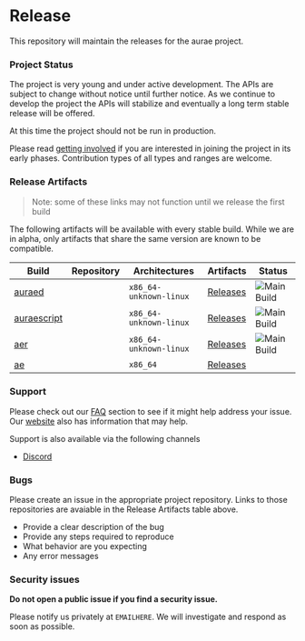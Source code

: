 # Release

This repository will maintain the releases for the aurae project.

### Project Status

The project is very young and under active development. The APIs are subject to change without notice until further notice.
As we continue to develop the project the APIs will stabilize and eventually a long term stable release will be offered.

At this time the project should not be run in production.

Please read [getting involved](https://aurae.io/community/#getting-involved) if you are interested in joining the project in its early phases. Contribution types of all types and ranges are welcome.

### Release Artifacts

> Note: some of these links may not function until we release the first build

The following artifacts will be available with every stable build. While we are in alpha, only artifacts that share the same version are known to be compatible.

| Build                                                                           | Repository | Architectures          | Artifacts                                                   | Status                                                                                                                                |
| ------------------------------------------------------------------------------- | ---------- | ---------------------- | ----------------------------------------------------------- | ------------------------------------------------------------------------------------------------------------------------------------- |
| [auraed](https://github.com/aurae-runtime/aurae/tree/main/auraed)               |            | `x86_64-unknown-linux` | [Releases](https://github.com/aurae-runtime/aurae/releases) | ![Main Build](https://github.com/aurae-runtime/aurae/actions/workflows/001-cargo-install-ubuntu-make-build.yml/badge.svg?branch=main) |
| [auraescript](https://github.com/aurae-runtime/aurae/tree/main/auraescript)     |            | `x86_64-unknown-linux` | [Releases](https://github.com/aurae-runtime/aurae/releases) | ![Main Build](https://github.com/aurae-runtime/aurae/actions/workflows/001-cargo-install-ubuntu-make-build.yml/badge.svg?branch=main) |
| [aer](https://github.com/aurae-runtime/aurae-runtime/aer/tree/main/auraescript) |            | `x86_64-unknown-linux` | [Releases](https://github.com/aurae-runtime/aurae/releases) | ![Main Build](https://github.com/aurae-runtime/aurae/actions/workflows/001-cargo-install-ubuntu-make-build.yml/badge.svg?branch=main) |
| [ae](https://github.com/aurae-runtime/ae)                                       |            | `x86_64`               | [Releases](https://github.com/aurae-runtime/ae/releases)    |                                                                                                                                       |

### Support

Please check out our [FAQ](#FAQ) section to see if it might help address your issue. Our [website](https://aurae.io/community/) also has information that may help.

Support is also available via the following channels

-   [Discord](https://discord.com/invite/aTe2Rjg5rq)

### Bugs

Please create an issue in the appropriate project repository. Links to those repositories are avaiable in the Release Artifacts table above.

-   Provide a clear description of the bug
-   Provide any steps required to reproduce
-   What behavior are you expecting
-   Any error messages

### Security issues

**Do not open a public issue if you find a security issue.**

Please notify us privately at `EMAILHERE`. We will investigate and respond as soon as possible.
